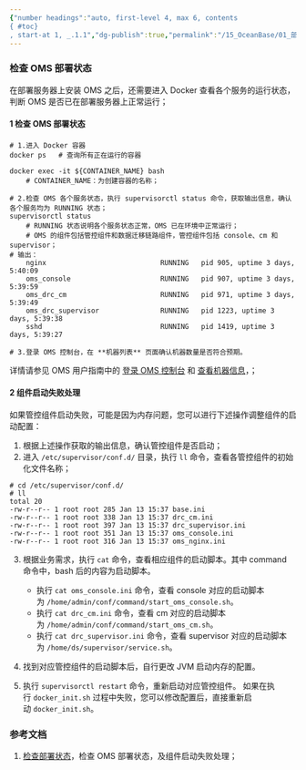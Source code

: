 ```yaml
---
{"number headings":"auto, first-level 4, max 6, contents
{ #toc}
, start-at 1, _.1.1","dg-publish":true,"permalink":"/15_OceanBase/01_部署 OceanBase 数据库/部署，管理 OMS/检查 OMS 部署状态/","dgPassFrontmatter":true}
---
```



### 检查 OMS 部署状态
在部署服务器上安装 OMS 之后，还需要进入 Docker 查看各个服务的运行状态，判断 OMS 是否已在部署服务器上正常运行；

#### 1 检查  OMS 部署状态
```shell
# 1.进入 Docker 容器
docker ps   # 查询所有正在运行的容器

docker exec -it ${CONTAINER_NAME} bash
	# CONTAINER_NAME：为创建容器的名称；

# 2.检查 OMS 各个服务状态，执行 supervisorctl status 命令，获取输出信息，确认各个服务均为 RUNNING 状态；
supervisorctl status
	# RUNNING 状态说明各个服务状态正常，OMS 已在环境中正常运行；
	# OMS 的组件包括管控组件和数据迁移链路组件，管控组件包括 console、cm 和 supervisor；
# 输出：
	nginx                            RUNNING   pid 905, uptime 3 days, 5:40:09
	oms_console                      RUNNING   pid 907, uptime 3 days, 5:39:59
	oms_drc_cm                       RUNNING   pid 971, uptime 3 days, 5:39:49
	oms_drc_supervisor               RUNNING   pid 1223, uptime 3 days, 5:39:38
	sshd                             RUNNING   pid 1419, uptime 3 days, 5:39:27

# 3.登录 OMS 控制台，在 **机器列表** 页面确认机器数量是否符合预期。
```
详情请参见 OMS 用户指南中的 [登录 OMS 控制台](https://www.oceanbase.com/docs/enterprise-oms-doc-cn-1000000000613321) 和 [查看机器信息](https://www.oceanbase.com/docs/enterprise-oms-doc-cn-1000000000613422)，；

#### 2 组件启动失败处理
如果管控组件启动失败，可能是因为内存问题，您可以进行下述操作调整组件的启动配置：

1. 根据上述操作获取的输出信息，确认管控组件是否启动；
2. 进入 `/etc/supervisor/conf.d/` 目录，执行 `ll` 命令，查看各管控组件的初始化文件名称；
```shell
# cd /etc/supervisor/conf.d/
# ll
total 20
-rw-r--r-- 1 root root 285 Jan 13 15:37 base.ini
-rw-r--r-- 1 root root 338 Jan 13 15:37 drc_cm.ini
-rw-r--r-- 1 root root 397 Jan 13 15:37 drc_supervisor.ini
-rw-r--r-- 1 root root 351 Jan 13 15:37 oms_console.ini
-rw-r--r-- 1 root root 316 Jan 13 15:37 oms_nginx.ini
```

3.  根据业务需求，执行 `cat` 命令，查看相应组件的启动脚本。其中 command 命令中，bash 后的内容为启动脚本。
	-   执行 `cat oms_console.ini` 命令，查看 console 对应的启动脚本为 `/home/admin/conf/command/start_oms_console.sh`。
	-   执行 `cat drc_cm.ini` 命令，查看 cm 对应的启动脚本为 `/home/admin/conf/command/start_oms_cm.sh`。
	-   执行 `cat drc_supervisor.ini` 命令，查看 supervisor 对应的启动脚本为 `/home/ds/supervisor/service.sh`。
 
4.  找到对应管控组件的启动脚本后，自行更改 JVM 启动内存的配置。
5.  执行 `supervisorctl restart` 命令，重新启动对应管控组件。
如果在执行 `docker_init.sh` 过程中失败，您可以修改配置后，直接重新启动 `docker_init.sh`。


### 参考文档
1. [检查部署状态](https://www.oceanbase.com/docs/enterprise-oms-doc-cn-1000000000613360)，检查 OMS 部署状态，及组件启动失败处理；

